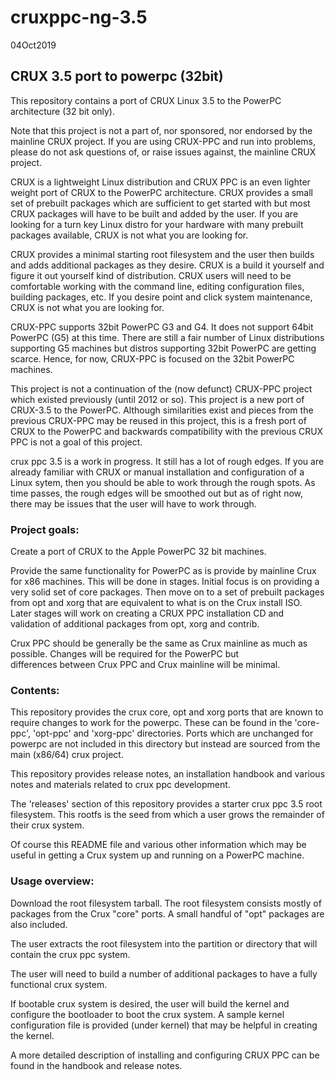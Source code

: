 # cruxppc-ng-3.5

04Oct2019

## CRUX 3.5 port to powerpc (32bit)

  This repository contains a port of CRUX Linux 3.5 to the PowerPC architecture (32 bit only).   

  Note that this project is not a part of, nor sponsored, nor endorsed by the 
mainline CRUX project.  If you are using CRUX-PPC and run into problems, please do not ask questions of, or raise issues against, the mainline CRUX project.  

  CRUX is a lightweight Linux distribution and CRUX PPC is an even lighter weight port of CRUX to the PowerPC architecture.   CRUX provides 
  a small set of prebuilt packages which are sufficient to get started with but most CRUX packages will have to be built and added by the user.   If you are 
  looking for a turn key Linux distro for your hardware with many prebuilt packages available, CRUX is not what you are looking for.   
  
  CRUX provides a minimal starting root filesystem and the user then builds and adds additional packages as they desire.   CRUX is a build it yourself and 
  figure it out yourself kind of distribution.   CRUX users will need to be comfortable working with the command line, editing configuration files,
  building packages, etc.   If you desire point and click system maintenance, CRUX is not what you are looking for.

  CRUX-PPC supports 32bit PowerPC G3 and G4.   It does not support 64bit PowerPC (G5) at this time.   There are still a fair number of Linux distributions supporting G5 machines but distros supporting 32bit PowerPC are getting scarce.  Hence, for now, CRUX-PPC is focused on the 32bit PowerPC machines.

  This project is not a continuation of the (now defunct) CRUX-PPC project which existed previously (until 2012 or so).   This project is a 
  new port of CRUX-3.5 to the PowerPC.  Although similarities exist and pieces from the previous CRUX-PPC may be reused in this project, this is a
  fresh port of CRUX to the PowerPC and backwards compatibility with the previous CRUX PPC is not a goal of this project.

  crux ppc 3.5 is a work in progress.  It still has a lot of rough edges.
If you are already familiar with CRUX or manual installation and configuration
of a Linux sytem, then you should be able to work through the rough spots.
As time passes, the rough edges will be smoothed out but as of right now,
there may be issues that the user will have to work through.

### Project goals:

   Create a port of CRUX to the Apple PowerPC 32 bit machines.   

   Provide the same functionality for PowerPC as is provide by mainline Crux for x86 machines.   This will be done in stages.   Initial focus is
on providing a very solid set of core packages.   Then move on to a set of prebuilt packages from opt and xorg that are
equivalent to what is on the Crux install ISO.   Later stages will work on creating a CRUX PPC installation CD and validation of 
additional packages from opt, xorg and contrib.

   Crux PPC should be generally be the same as Crux mainline as much as possible.   Changes will be required for the PowerPC but  
differences between Crux PPC and Crux mainline will be minimal.

### Contents:

  This repository provides the crux core, opt and xorg ports that are
known to require changes to work for the powerpc.  These can be found 
in the 'core-ppc', 'opt-ppc' and 'xorg-ppc' directories.  Ports which
are unchanged for powerpc are not included in this directory but instead
are sourced from the main (x86/64) crux project.

  This repository provides release notes, an installation handbook
and various notes and materials related to crux ppc development.

  The 'releases' section of this repository provides a starter 
crux ppc 3.5 root filesystem.  This rootfs is the seed from which a user
grows the remainder of their crux system.

  Of course this README file and various other information which may
be useful in getting a Crux system up and running on a PowerPC machine.


### Usage overview:

  Download the root filesystem tarball.   The root filesystem consists
  mostly of packages from the Crux "core" ports.  A small handful of 
  "opt" packages are also included.

  The user extracts the root filesystem into the partition or directory 
  that will contain the crux ppc system.

  The user will need to build a number of additional packages to have 
  a fully functional crux system.  

  If bootable crux system is desired, the user will build the kernel 
  and configure the bootloader to boot the crux system.   A sample 
  kernel configuration file is provided (under kernel) that may be 
  helpful in creating the kernel.

  A more detailed description of installing and configuring CRUX PPC can be
  found in the handbook and release notes.
